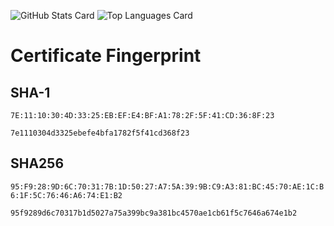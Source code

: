 ![GitHub Stats Card](https://github-readme-stats.vercel.app/api?username=CoreNion&count_private=true&show_icons=true&hide=stars&theme=yeblu)
![Top Languages Card](https://github-readme-stats.vercel.app/api/top-langs/?username=CoreNion&theme=yeblu&layout=compact)

# Certificate Fingerprint
## SHA-1
```7E:11:10:30:4D:33:25:EB:EF:E4:BF:A1:78:2F:5F:41:CD:36:8F:23```

```7e1110304d3325ebefe4bfa1782f5f41cd368f23```
## SHA256
```95:F9:28:9D:6C:70:31:7B:1D:50:27:A7:5A:39:9B:C9:A3:81:BC:45:70:AE:1C:B6:1F:5C:76:46:A6:74:E1:B2```

``95f9289d6c70317b1d5027a75a399bc9a381bc4570ae1cb61f5c7646a674e1b2``
